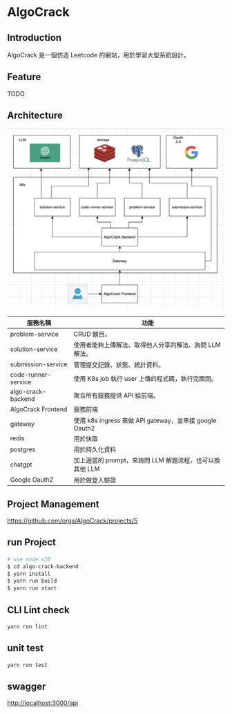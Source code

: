 # AlgoCrack

## Introduction
AlgoCrack 是一個仿造 Leetcode 的網站，用於學習大型系統設計。

## Feature
TODO

## Architecture
![image](https://github.com/emberow/blog-image/blob/main/BlogImg/AlgoCrack%E6%9E%B6%E6%A7%8B.png?raw=true)

| 服務名稱 | 功能|
|---|----|
|problem-service|	CRUD 題目。|
|solution-service|	使用者能夠上傳解法、取得他人分享的解法、詢問 LLM 解法。|
|submission-service|	管理提交記錄、狀態、統計資料。|
|code-runner-service|	使用 K8s job 執行 user 上傳的程式碼，執行完關閉。|
|algo-crack-backend|	聚合所有服務提供 API 給前端。|
|AlgoCrack Frontend| 服務前端|
|gateway| 使用 k8s ingress 來做 API gateway，並串接 google Oauth2|
|redis|用於快取|
|postgres|用於持久化資料|
|chatgpt|加上適當的 prompt，來詢問 LLM 解題流程，也可以換其他 LLM|
|Google Oauth2|用於做登入驗證|

## Project Management
https://github.com/orgs/AlgoCrack/projects/5

## run Project
```bash
# use node v20
$ cd algo-crack-backend
$ yarn install
$ yarn run build
$ yarn run start
```

## CLI Lint check
```bash
yarn run lint
```

## unit test
``` bash
yarn run test
```

## swagger
[http://localhost:3000/api](http://localhost:3000/api)
